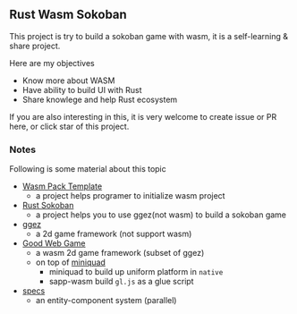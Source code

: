 Rust Wasm Sokoban
---

This project is try to build a sokoban game with wasm, it is a self-learning & share project.

Here are my objectives
  - Know more about WASM
  - Have ability to build UI with Rust
  - Share knowlege and help Rust ecosystem

If you are also interesting in this, it is very welcome to create issue or PR here, or click star of this project.


### Notes

Following is some material about this topic
- [Wasm Pack Template](https://github.com/rustwasm/wasm-pack-template)
  - a project helps programer to initialize wasm project
- [Rust Sokoban](https://github.com/iolivia/rust-sokoban)
  - a project helps you to use ggez(not wasm) to build a sokoban game
- [ggez](https://github.com/ggez/ggez)
  - a 2d game framework (not support wasm)
- [Good Web Game](https://github.com/not-fl3/good-web-game)
  - a wasm 2d game framework (subset of ggez)
  - on top of [miniquad](https://github.com/not-fl3/miniquad)
    - miniquad to build up uniform platform in `native`
    - sapp-wasm build `gl.js` as a glue script
- [specs](https://github.com/amethyst/specs)
  - an entity-component system (parallel)
